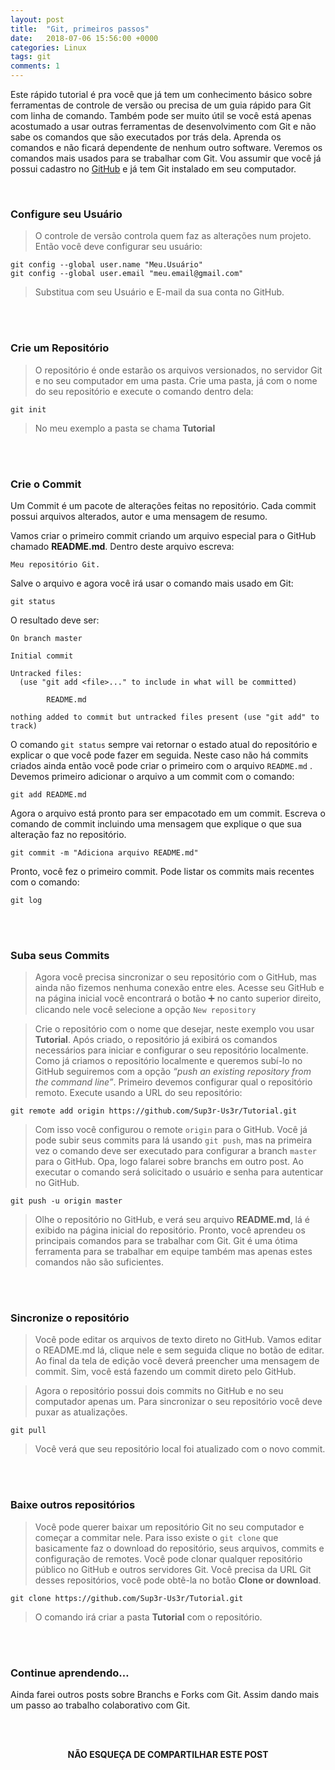 ```yaml
---
layout: post
title:  "Git, primeiros passos"
date:   2018-07-06 15:56:00 +0000
categories: Linux
tags: git
comments: 1
---
```


Este rápido tutorial é pra você que já tem um conhecimento básico sobre ferramentas de controle de versão ou precisa de um guia rápido para Git com linha de comando. Também pode ser muito útil se você está apenas acostumado a usar outras ferramentas de desenvolvimento com Git e não sabe os comandos que são executados por trás dela. Aprenda os comandos e não ficará dependente de nenhum outro software. Veremos os comandos mais usados para se trabalhar com Git. Vou assumir que você já possui cadastro no  [GitHub](https://github.com/)  e já tem Git instalado em seu computador.

<br/>

### Configure seu Usuário

> O controle de versão controla quem faz as alterações num projeto. Então você deve configurar seu usuário:
```
git config --global user.name "Meu.Usuário"
git config --global user.email "meu.email@gmail.com"
```
> Substitua com seu Usuário e E-mail da sua conta no GitHub.

<br/><br/>

### Crie um Repositório

> O repositório é onde estarão os arquivos versionados, no servidor Git e no seu computador em uma pasta. Crie uma pasta, já com o nome do seu repositório e execute o comando dentro dela:
```
git init
```
> No meu exemplo a pasta se chama  **Tutorial**

<br/><br/>

### Crie o Commit

Um Commit é um pacote de alterações feitas no repositório. Cada commit possui arquivos alterados, autor e uma mensagem de resumo.

Vamos criar o primeiro commit criando um arquivo especial para o GitHub chamado  **README.md**. Dentro deste arquivo escreva:

```
Meu repositório Git.

```

Salve o arquivo e agora você irá usar o comando mais usado em Git:

```
git status

```

O resultado deve ser:

```
On branch master

Initial commit

Untracked files:
  (use "git add <file>..." to include in what will be committed)

        README.md

nothing added to commit but untracked files present (use "git add" to track)

```

O comando  <code>git status</code>  sempre vai retornar o estado atual do repositório e explicar o que você pode fazer em seguida. Neste caso não há commits criados ainda então você pode criar o primeiro com o arquivo  <code>README.md</code> . Devemos primeiro adicionar o arquivo a um commit com o comando:

```
git add README.md

```

Agora o arquivo está pronto para ser empacotado em um commit. Escreva o comando de commit incluindo uma mensagem que explique o que sua alteração faz no repositório.

```
git commit -m "Adiciona arquivo README.md"

```

Pronto, você fez o primeiro commit. Pode listar os commits mais recentes com o comando:

```
git log

```

<br/><br/>


### Suba seus Commits

> Agora você precisa sincronizar o seu repositório com o GitHub, mas ainda não fizemos nenhuma conexão entre eles. Acesse seu GitHub e na página inicial você encontrará o botão ➕ no canto superior direito, clicando nele você selecione a opção <code>New repository</code>

> Crie o repositório com o nome que desejar, neste exemplo vou usar  **Tutorial**. Após criado, o repositório já exibirá os comandos necessários para iniciar e configurar o seu repositório localmente. Como já criamos o repositório localmente e queremos subí-lo no GitHub seguiremos com a opção  _“push an existing repository from the command line”_. Primeiro devemos configurar qual o repositório remoto. Execute usando a URL do seu repositório:
```
git remote add origin https://github.com/Sup3r-Us3r/Tutorial.git
```

> Com isso você configurou o remote <code>origin</code> para o GitHub. Você já pode subir seus commits para lá usando <code>git push</code>, mas na primeira vez o comando deve ser executado para configurar a branch  <code>master</code>  para o GitHub. Opa, logo falarei sobre branchs em outro post. Ao executar o comando será solicitado o usuário e senha para autenticar no GitHub.
```
git push -u origin master
```

> Olhe o repositório no GitHub, e verá seu arquivo  **README.md**,  lá é exibido na página inicial do repositório. Pronto, você aprendeu os principais comandos para se trabalhar com Git. Git é uma ótima ferramenta para se trabalhar em equipe também mas apenas estes comandos não são suficientes.

<br/><br/>

### Sincronize o repositório

> Você pode editar os arquivos de texto direto no GitHub. Vamos editar o README.md lá, clique nele e sem seguida clique no botão de editar. Ao final da tela de edição você deverá preencher uma mensagem de commit. Sim, você está fazendo um commit direto pelo GitHub.

> Agora o repositório possui dois commits no GitHub e no seu computador apenas um. Para sincronizar o seu repositório você deve puxar as atualizações.
```
git pull
```

> Você verá que seu repositório local foi atualizado com o novo commit.

<br/><br/>

### Baixe outros repositórios

> Você pode querer baixar um repositório Git no seu computador e começar a commitar nele. Para isso existe o  <code>git clone</code> que basicamente faz o download do repositório, seus arquivos, commits e configuração de remotes. Você pode clonar qualquer repositório público no GitHub e outros servidores Git. Você precisa da URL Git desses repositórios, você pode obtê-la no botão **Clone or download**.
```
git clone https://github.com/Sup3r-Us3r/Tutorial.git
```

> O comando irá criar a pasta  **Tutorial** com o repositório.

<br/><br/>

### Continue aprendendo…

Ainda farei outros posts sobre Branchs e Forks com Git. Assim dando mais um passo ao trabalho colaborativo com Git.

<br/><br/>

<p align="center">  
<b>NÃO ESQUEÇA DE COMPARTILHAR ESTE POST</b>
<br>
<div class="sharethis-inline-share-buttons"></div>
</p>

<br/><br/>

